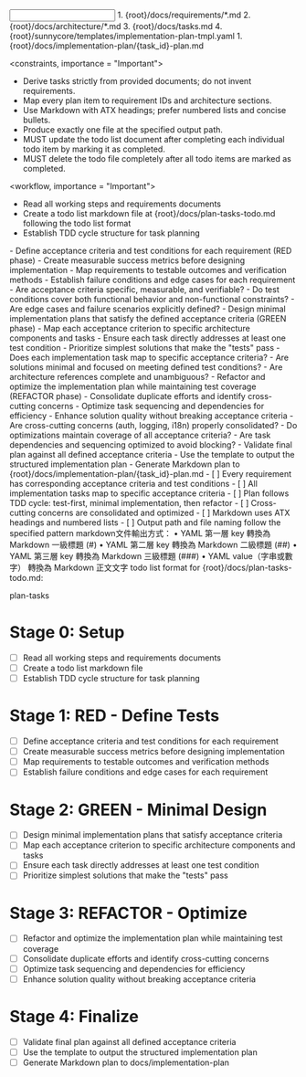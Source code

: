 <input>
  <context>
  1. {root}/docs/requirements/*.md
  2. {root}/docs/architecture/*.md
  3. {root}/docs/tasks.md
  </context>
  <templates>
  4. {root}/sunnycore/templates/implementation-plan-tmpl.yaml
  </templates>
</input>

<output>
1. {root}/docs/implementation-plan/{task_id}-plan.md
</output>

<constraints, importance = "Important">
- Derive tasks strictly from provided documents; do not invent requirements.
- Map every plan item to requirement IDs and architecture sections.
- Use Markdown with ATX headings; prefer numbered lists and concise bullets.
- Produce exactly one file at the specified output path.
- MUST update the todo list document after completing each individual todo item by marking it as completed.
- MUST delete the todo file completely after all todo items are marked as completed.
</constraints>

<workflow, importance = "Important">
  <stage id="0: setup">
  - Read all working steps and requirements documents
  - Create a todo list markdown file at {root}/docs/plan-tasks-todo.md following the todo list format
  - Establish TDD cycle structure for task planning
  </stage>

  <stage id="1: red-define-tests">
  - Define acceptance criteria and test conditions for each requirement (RED phase)
  - Create measurable success metrics before designing implementation
  - Map requirements to testable outcomes and verification methods
  - Establish failure conditions and edge cases for each requirement

  <questions>
  - Are acceptance criteria specific, measurable, and verifiable?
  - Do test conditions cover both functional behavior and non-functional constraints?
  - Are edge cases and failure scenarios explicitly defined?
  </questions>
  </stage>

  <stage id="2: green-minimal-design">
  - Design minimal implementation plans that satisfy the defined acceptance criteria (GREEN phase)
  - Map each acceptance criterion to specific architecture components and tasks
  - Ensure each task directly addresses at least one test condition
  - Prioritize simplest solutions that make the "tests" pass

  <questions>
  - Does each implementation task map to specific acceptance criteria?
  - Are solutions minimal and focused on meeting defined test conditions?
  - Are architecture references complete and unambiguous?
  </questions>
  </stage>

  <stage id="3: refactor-optimize">
  - Refactor and optimize the implementation plan while maintaining test coverage (REFACTOR phase)
  - Consolidate duplicate efforts and identify cross-cutting concerns
  - Optimize task sequencing and dependencies for efficiency
  - Enhance solution quality without breaking acceptance criteria

  <questions>
  - Are cross-cutting concerns (auth, logging, i18n) properly consolidated?
  - Do optimizations maintain coverage of all acceptance criteria?
  - Are task dependencies and sequencing optimized to avoid blocking?
  </questions>
  </stage>

  <stage id="4: finalize">
  - Validate final plan against all defined acceptance criteria
  - Use the template to output the structured implementation plan
  - Generate Markdown plan to {root}/docs/implementation-plan/{task_id}-plan.md

  <checks>
  - [ ] Every requirement has corresponding acceptance criteria and test conditions
  - [ ] All implementation tasks map to specific acceptance criteria
  - [ ] Plan follows TDD cycle: test-first, minimal implementation, then refactor
  - [ ] Cross-cutting concerns are consolidated and optimized
  - [ ] Markdown uses ATX headings and numbered lists
  - [ ] Output path and file naming follow the specified pattern
  </checks>
  </stage>
</workflow>

<example>
markdown文件輸出方式：
	•	YAML 第一層 key 轉換為 Markdown 一級標題 (#)
	•	YAML 第二層 key 轉換為 Markdown 二級標題 (##)
	•	YAML 第三層 key 轉換為 Markdown 三級標題 (###)
	•	YAML value（字串或數字） 轉換為 Markdown 正文文字
</example>

<example>
todo list format for {root}/docs/plan-tasks-todo.md:

plan-tasks

# Stage 0: Setup
- [ ] Read all working steps and requirements documents
- [ ] Create a todo list markdown file
- [ ] Establish TDD cycle structure for task planning

# Stage 1: RED - Define Tests
- [ ] Define acceptance criteria and test conditions for each requirement
- [ ] Create measurable success metrics before designing implementation
- [ ] Map requirements to testable outcomes and verification methods
- [ ] Establish failure conditions and edge cases for each requirement

# Stage 2: GREEN - Minimal Design
- [ ] Design minimal implementation plans that satisfy acceptance criteria
- [ ] Map each acceptance criterion to specific architecture components and tasks
- [ ] Ensure each task directly addresses at least one test condition
- [ ] Prioritize simplest solutions that make the "tests" pass

# Stage 3: REFACTOR - Optimize
- [ ] Refactor and optimize the implementation plan while maintaining test coverage
- [ ] Consolidate duplicate efforts and identify cross-cutting concerns
- [ ] Optimize task sequencing and dependencies for efficiency
- [ ] Enhance solution quality without breaking acceptance criteria

# Stage 4: Finalize
- [ ] Validate final plan against all defined acceptance criteria
- [ ] Use the template to output the structured implementation plan
- [ ] Generate Markdown plan to docs/implementation-plan
</example>